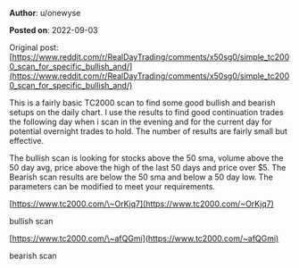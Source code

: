 **Author**: u/onewyse

**Posted on**: 2022-09-03

Original post: [https://www.reddit.com/r/RealDayTrading/comments/x50sg0/simple_tc2000_scan_for_specific_bullish_and/](https://www.reddit.com/r/RealDayTrading/comments/x50sg0/simple_tc2000_scan_for_specific_bullish_and/)

This is a fairly basic TC2000 scan to find some good bullish and bearish setups on the daily chart. I use the results to find good continuation trades the following day when i scan in the evening and for the current day for potential overnight trades to hold. The number of results are fairly small but effective.  

The bullish scan is looking for stocks above the 50 sma, volume above the 50 day avg, price above the high of the last 50 days and price over $5. The Bearish scan results are below the 50 sma and below a 50 day low. The parameters can be modified to meet your requirements. 

[https://www.tc2000.com/\~OrKjq7](https://www.tc2000.com/~OrKjq7)

bullish scan 

[https://www.tc2000.com/\~afQGmi](https://www.tc2000.com/~afQGmi)

bearish scan